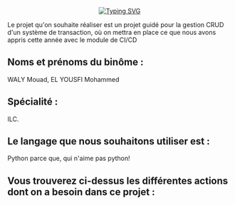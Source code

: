 <p align="center">
<a href="https://git.io/typing-svg"><img src="https://readme-typing-svg.demolab.com?font=Fira+Code&pause=1000&width=435&lines=PROJECT+API+CI%2FCD+WITH+PYTHON.+ILC" alt="Typing SVG" /></a>
  </P>
  
Le projet qu'on souhaite réaliser est un projet guidé pour la gestion CRUD d'un système de transaction, où on mettra en place ce que nous avons appris cette année avec le module de CI/CD


## Noms et prénoms du binôme : 
  WALY Mouad, EL YOUSFI Mohammed 


## Spécialité : 
  ILC.

## Le langage que nous souhaitons utiliser est :
  Python parce que, qui n'aime pas python!

## Vous trouverez ci-dessus les différentes actions dont on a besoin dans ce projet : 
